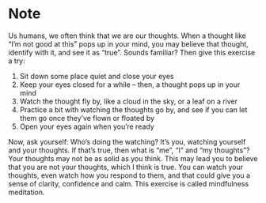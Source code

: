 # Note

Us humans, we often think that we are our thoughts. When a thought like “I’m not good at this” pops up in your mind, you may believe that thought, identify with it, and see it as “true”. Sounds familiar? Then give this exercise a try:

1. Sit down some place quiet and close your eyes
2. Keep your eyes closed for a while – then, a thought pops up in your mind
3. Watch the thought fly by, like a cloud in the sky, or a leaf on a river
4. Practice a bit with watching the thoughts go by, and see if you can let them go once they’ve flown or floated by
5. Open your eyes again when you’re ready

Now, ask yourself: Who’s doing the watching? It’s you, watching yourself and your thoughts. If that’s true, then what is “me”, “I” and “my thoughts”? Your thoughts may not be as solid as you think. This may lead you to believe that you are not your thoughts, which I think is true. You can watch your thoughts, even watch how you respond to them, and that could give you a sense of clarity, confidence and calm. This exercise is called mindfulness meditation.
